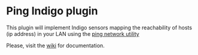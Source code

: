 # Ping Indigo plugin

This plugin will implement Indigo sensors mapping the reachability of hosts (ip address) in your LAN using the [ping network utility](<https://en.wikipedia.org/wiki/Ping_%28networking_utility%29>)

Please, visit the [wiki](<https://github.com/tenallero/Indigo-Ping/wiki>) for documentation.

